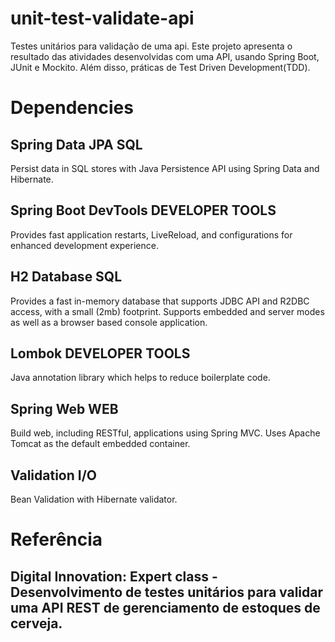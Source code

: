 # unit-test-validate-api
Testes unitários para validação de uma api. Este projeto apresenta o resultado das atividades desenvolvidas com uma API, usando Spring Boot, JUnit e Mockito. Além disso, práticas de Test Driven Development(TDD).

# Dependencies

## Spring Data JPA SQL
Persist data in SQL stores with Java Persistence API using Spring Data and Hibernate.

## Spring Boot DevTools DEVELOPER TOOLS
Provides fast application restarts, LiveReload, and configurations for enhanced development experience.

## H2 Database SQL
Provides a fast in-memory database that supports JDBC API and R2DBC access, with a small (2mb) footprint. Supports embedded and server modes as well as a browser based console application.

## Lombok DEVELOPER TOOLS
Java annotation library which helps to reduce boilerplate code.

## Spring Web WEB
Build web, including RESTful, applications using Spring MVC. Uses Apache Tomcat as the default embedded container.

## Validation I/O
Bean Validation with Hibernate validator.

# Referência
<h2>Digital Innovation: Expert class - Desenvolvimento de testes unitários para validar uma API REST de gerenciamento de estoques de cerveja.</h2>